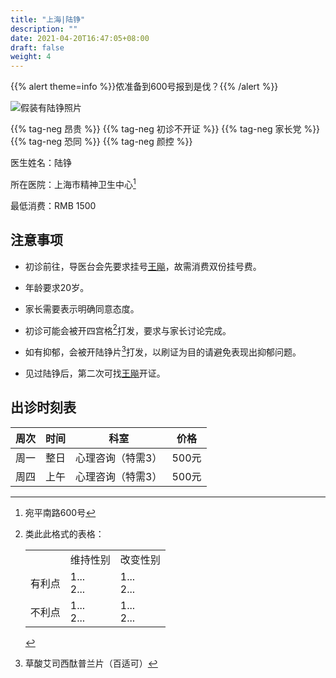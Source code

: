 ```yaml
---
title: "上海|陆铮"
description: ""
date: 2021-04-20T16:47:05+08:00
draft: false
weight: 4
---
```



{{% alert theme=info %}}侬准备到600号报到是伐？{{% /alert %}}

![假装有陆铮照片](images/doctor/lu-zheng.jpg)

{{% tag-neg 昂贵 %}} {{% tag-neg 初诊不开证 %}}
{{% tag-neg 家长党 %}} {{% tag-neg 恐同 %}} {{% tag-neg 颜控 %}}


医生姓名：陆铮

所在医院：上海市精神卫生中心[^1]

最低消费：RMB 1500

## 注意事项

- 初诊前往，导医台会先要求挂号<a href="../wang-biao/">王飚</a>，故需消费双份挂号费。

- 年龄要求20岁。

- 家长需要表示明确同意态度。

- 初诊可能会被开四宫格[^2]打发，要求与家长讨论完成。

- 如有抑郁，会被开陆铮片[^3]打发，以刷证为目的请避免表现出抑郁问题。

- 见过陆铮后，第二次可找<a href="../wang-biao/">王飚</a>开证。

## 出诊时刻表

| 周次 | 时间 | 科室 | 价格 |
| :---: | :---: | :---: | :---: |
| 周一 | 整日 | 心理咨询（特需3） | 500元 |
| 周四 | 上午 | 心理咨询（特需3） | 500元 |

[^1]: 宛平南路600号

[^2]:类此此格式的表格： <table><tr>&nbsp;<td></td><td>维持性别</td><td>改变性别</td></tr><tr><td>有利点</td><td>1...<br>2...</td><td>1...<br>2...</td></tr><tr><td>不利点</td><td>1...<br>2...</td><td>1...<br>2...</td></tr></table>

[^3]: 草酸艾司西酞普兰片（百适可）
